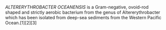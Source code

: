 _ALTERERYTHROBACTER OCEANENSIS_ is a Gram-negative, ovoid-rod shaped and strictly aerobic bacterium from the genus of Altererythrobacter which has been isolated from deep-sea sediments from the Western Pacific Ocean.[1][2][3]
